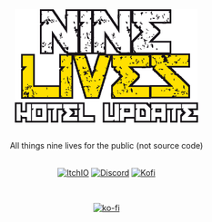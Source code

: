 <div style ="tc display:flex;" align="center">
  <a href=""><img src="logo.png" height="200"></a>
</div>

## 

<div align="center">All things nine lives for the public (not source code)</div>

<br>
<div align="center">
<p align="center">
<a href="https://sofycodes.itch.io/"><img alt="ItchIO" src="https://img.shields.io/badge/itch.io-fa5c5c?&style?&style=for-the-badge&logo=itch.io&logoColor=white&alt=youtube style="margin-bottom: 5px;"></a>
<a href="https://discord.gg/YH9UYRgQxp"><img alt="Discord" src="https://img.shields.io/badge/Discord-7289da?&style?&style=for-the-badge&logo=discord&logoColor=white&alt=discord style="margin-bottom: 5px;"></a>
<a href="https://ko-fi.com/sofydev"><img alt="Kofi" src="https://img.shields.io/badge/KoFi-FF5E5B?&style?&style=for-the-badge&logo=ko-fi&logoColor=white&alt=ko-fi style="margin-bottom: 5px;"></a>
</p>
	
<br>


[![ko-fi](https://ko-fi.com/img/githubbutton_sm.svg)](https://ko-fi.com/X8X0EIFPZ)
